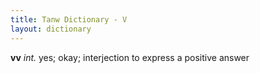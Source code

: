 ```yaml
---
title: Tanw Dictionary - V
layout: dictionary
---
```


__vv__	_int._	yes; okay; interjection to express a positive answer
